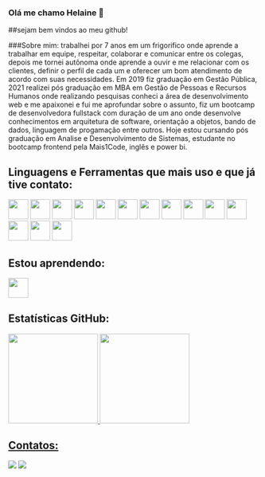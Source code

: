 ### Olá me chamo Helaine 👋

##sejam bem vindos ao meu github!

###Sobre mim:
trabalhei por 7 anos em um frigorifico onde aprende a trabalhar em equipe, respeitar, colaborar e comunicar entre os colegas, depois me tornei autônoma onde aprende a ouvir e me relacionar com os clientes, definir o perfil de cada um e oferecer um bom atendimento de acordo com suas necessidades. Em 2019 fiz graduação em Gestão Pública, 2021 realizei pós graduação em MBA em Gestão de Pessoas e Recursos Humanos onde realizando pesquisas conheci a área de desenvolvimento web e me apaixonei e fui me aprofundar sobre o assunto, fiz um bootcamp de desenvolvedora fullstack com duração de um ano onde desenvolve conhecimentos em arquitetura de software, orientação a objetos, bando de dados, linguagem de progamação entre outros.
Hoje estou cursando pós graduação em Analise e Desenvolvimento de Sistemas, estudante no bootcamp frontend pela Mais1Code, inglês e power bi.

## Linguagens e Ferramentas que mais uso e que já tive contato:

<img src="https://cdn.jsdelivr.net/gh/devicons/devicon/icons/css3/css3-original-wordmark.svg" width="40" height="40" /> <img src="https://cdn.jsdelivr.net/gh/devicons/devicon/icons/git/git-plain.svg" width="40" height="40" /> <img src="https://cdn.jsdelivr.net/gh/devicons/devicon/icons/github/github-original-wordmark.svg" width="40" height="40" /> <img src="https://cdn.jsdelivr.net/gh/devicons/devicon/icons/html5/html5-original-wordmark.svg" width="40" height="40" /> <img src="https://cdn.jsdelivr.net/gh/devicons/devicon/icons/javascript/javascript-original.svg" width="40" height="40" /> <img src="https://cdn.jsdelivr.net/gh/devicons/devicon/icons/mysql/mysql-original-wordmark.svg" width="40" height="40"/> <img src="https://cdn.jsdelivr.net/gh/devicons/devicon/icons/nodejs/nodejs-original.svg" width="40" height="40" /> <img src="https://cdn.jsdelivr.net/gh/devicons/devicon/icons/slack/slack-original.svg" width="40" height="40" /> <img src="https://cdn.jsdelivr.net/gh/devicons/devicon/icons/trello/trello-plain-wordmark.svg" width="40" height="40" /> <img src="https://cdn.jsdelivr.net/gh/devicons/devicon/icons/typescript/typescript-original.svg" width="40" height="40" /> <img src="https://cdn.jsdelivr.net/gh/devicons/devicon/icons/vscode/vscode-plain-wordmark.svg" width="40" height="40" /> <img src="https://cdn.jsdelivr.net/gh/devicons/devicon/icons/react/react-original-wordmark.svg" width="40" height="40" /> <img src="https://cdn.jsdelivr.net/gh/devicons/devicon/icons/intellij/intellij-original.svg" width="40" height="40"/> <img src="https://cdn.jsdelivr.net/gh/devicons/devicon/icons/markdown/markdown-original.svg" width="40" height="40"/>

## Estou aprendendo:

<img src="https://cdn.jsdelivr.net/gh/devicons/devicon/icons/python/python-original-wordmark.svg" width="40" height="40" />

## Estatísticas GitHub:

<div>
<a href="https://github.com/HelaineRibeiro">
<img height="180em" src="https://github-readme-stats.vercel.app/api/top-langs/?username=HelaineRibeiro&layout=compact&langs_count=7&theme=dracula"/>
<img height="180em" src="https://github-readme-stats.vercel.app/api?username=HelaineRibeiro&show_icons=true&theme=dracula&include_all_commits=true&count_private=true"/>
</div>
  
  
## Contatos:
  
  <div>
<a href = "mailto:contato@helainecrcosta"><img src="https://img.shields.io/badge/Gmail-D14836?style=for-the-badge&logo=gmail&logoColor=white" target="_blank"></a>
<a href="https://www.linkedin.com/in/helainecristina-8647b8122" target="_blank"><img src="https://img.shields.io/badge/-LinkedIn-%230077B5?style=for-the-badge&logo=linkedin&logoColor=white" target="_blank"></a>   
</div>
  

